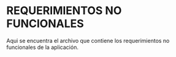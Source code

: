 # REQUERIMIENTOS NO FUNCIONALES

Aqui se encuentra el archivo que contiene los requerimientos no funcionales de la aplicación.
